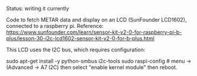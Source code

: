 Status: writing it currently

Code to fetch METAR data and display on an LCD (SunFounder LCD1602), connected to a raspberry pi.
Reference: https://www.sunfounder.com/learn/sensor-kit-v2-0-for-raspberry-pi-b-plus/lesson-30-i2c-lcd1602-sensor-kit-v2-0-for-b-plus.html

This LCD uses the I2C bus, which requires configuration:

sudo apt-get install -y python-smbus i2c-tools
sudo raspi-config # menu -> (Advanced -> A7 I2C) then select "enable kernel module" then reboot.


